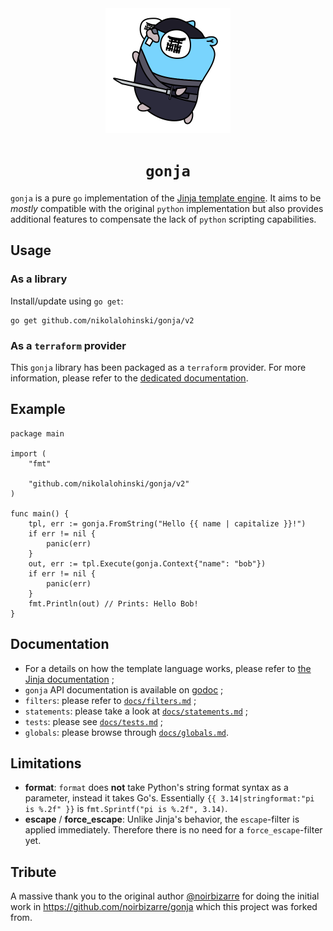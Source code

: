 <div align="center">
<img src="./docs/logo.svg" width="200"/>
<h1><code>gonja</code></h1>
</div>

`gonja` is a pure `go` implementation of the [Jinja template engine](https://jinja.palletsprojects.com/). It aims to be _mostly_ compatible with the original `python` implementation but also provides additional features to compensate the lack of `python` scripting capabilities.

## Usage

### As a library

Install/update using `go get`:
```
go get github.com/nikolalohinski/gonja/v2
```

### As a `terraform` provider

This `gonja` library has been packaged as a `terraform` provider. For more information, please refer to the [dedicated documentation](https://registry.terraform.io/providers/NikolaLohinski/jinja/latest/docs).

## Example

```golang
package main

import (
	"fmt"

	"github.com/nikolalohinski/gonja/v2"
)

func main() {
	tpl, err := gonja.FromString("Hello {{ name | capitalize }}!")
	if err != nil {
		panic(err)
	}
	out, err := tpl.Execute(gonja.Context{"name": "bob"})
	if err != nil {
		panic(err)
	}
	fmt.Println(out) // Prints: Hello Bob!
}
```

## Documentation

* For a details on how the template language works, please refer to [the Jinja documentation](https://jinja.palletsprojects.com) ;
* `gonja` API documentation is available on [godoc](https://godoc.org/github.com/nikolalohinski/gonja/v2) ;
* `filters`: please refer to [`docs/filters.md`](docs/filters.md) ;
* `statements`: please take a look at [`docs/statements.md`](docs/statements.md) ;
* `tests`: please see [`docs/tests.md`](docs/tests.md) ;
* `globals`: please browse through [`docs/globals.md`](docs/globals.md).

## Limitations 

* **format**: `format` does **not** take Python's string format syntax as a parameter, instead it takes Go's. Essentially `{{ 3.14|stringformat:"pi is %.2f" }}` is `fmt.Sprintf("pi is %.2f", 3.14)`.
* **escape** / **force_escape**: Unlike Jinja's behavior, the `escape`-filter is applied immediately. Therefore there is no need for a `force_escape`-filter yet.

## Tribute

A massive thank you to the original author [@noirbizarre](https://github.com/noirbizarre) for doing the initial work in https://github.com/noirbizarre/gonja which this project was forked from.